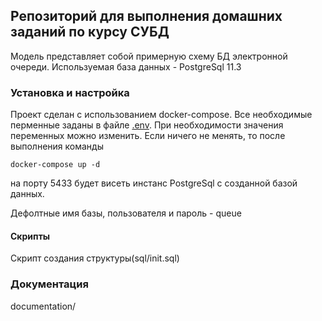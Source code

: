 
## Репозиторий для выполнения домашних заданий по курсу СУБД
Модель представляет собой примерную схему БД электронной очереди.
Используемая база данных - PostgreSql 11.3

### Установка и настройка
Проект сделан с использованием docker-compose. Все необходимые перменные заданы в файле [.env](.env). 
При необходимости значения переменных можно изменить. Если ничего не менять, то после выполнения
команды
 
    docker-compose up -d 

на порту 5433 будет висеть инстанс PostgreSql с созданной базой данных. 

Дефолтные имя базы, пользователя и пароль - queue
#### Скрипты
Скрипт создания структуры(sql/init.sql)

### Документация

documentation/


